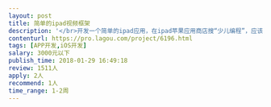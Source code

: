 ```yaml
---                
layout: post       
title: 简单的ipad视频框架           
description: '</br>开发一个简单的ipad应用，在ipad苹果应用商店搜“少儿编程”，应该是一个叫做“Scratch中文教程Lite”的应用，开发者是gangwenmei，我的需求就是做一个和它一样的应用，很简单，里面的视频教程内容我来提供，你只需要把我提供给你的视频内容上传上去就可以了 </br>最好年前能完成 </br>终端：ipad </br>应用平台：iOS </br>时间：一周左右 </br>预算：听报价</br>'     
contenturl: https://pro.lagou.com/project/6196.html      
tags: [APP开发,iOS开发]            
salary: 3000元以下          
publish_time: 2018-01-29 16:49:18         
review: 1511人                   
apply: 2人                   
recommend: 1人                   
time_range: 1-2周              
---                 
```

